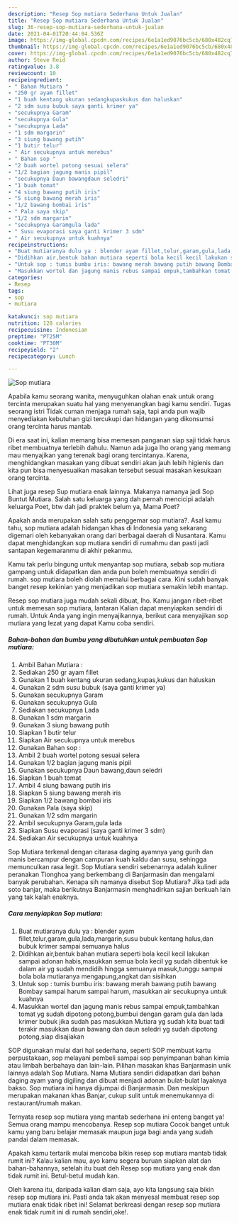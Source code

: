 ```yaml
---
description: "Resep Sop mutiara Sederhana Untuk Jualan"
title: "Resep Sop mutiara Sederhana Untuk Jualan"
slug: 36-resep-sop-mutiara-sederhana-untuk-jualan
date: 2021-04-01T20:44:04.536Z
image: https://img-global.cpcdn.com/recipes/6e1a1ed9076bc5cb/680x482cq70/sop-mutiara-foto-resep-utama.jpg
thumbnail: https://img-global.cpcdn.com/recipes/6e1a1ed9076bc5cb/680x482cq70/sop-mutiara-foto-resep-utama.jpg
cover: https://img-global.cpcdn.com/recipes/6e1a1ed9076bc5cb/680x482cq70/sop-mutiara-foto-resep-utama.jpg
author: Steve Reid
ratingvalue: 3.8
reviewcount: 10
recipeingredient:
- " Bahan Mutiara "
- "250 gr ayam fillet"
- "1 buah kentang ukuran sedangkupaskukus dan haluskan"
- "2 sdm susu bubuk saya ganti krimer ya"
- "secukupnya Garam"
- "secukupnya Gula"
- "secukupnya Lada"
- "1 sdm margarin"
- "3 siung bawang putih"
- "1 butir telur"
- " Air secukupnya untuk merebus"
- " Bahan sop "
- "2 buah wortel potong sesuai selera"
- "1/2 bagian jagung manis pipil"
- "secukupnya Daun bawangdaun seledri"
- "1 buah tomat"
- "4 siung bawang putih iris"
- "5 siung bawang merah iris"
- "1/2 bawang bombai iris"
- " Pala saya skip"
- "1/2 sdm margarin"
- "secukupnya Garamgula lada"
- " Susu evaporasi saya ganti krimer 3 sdm"
- " Air secukupnya untuk kuahnya"
recipeinstructions:
- "Buat mutiaranya dulu ya : blender ayam fillet,telur,garam,gula,lada,margarin,susu bubuk kentang halus,dan bubuk krimer sampai semuanya halus"
- "Didihkan air,bentuk bahan mutiara seperti bola kecil kecil lakukan sampai adonan habis,masukkan semua bola kecil yg sudah dibentuk ke dalam air yg sudah mendidih hingga semuanya masuk,tunggu sampai bola bola mutiaranya mengapung,angkat dan sisihkan"
- "Untuk sop : tumis bumbu iris: bawang merah bawang putih bawang Bombay sampai harum sampai harum, masukkan air secukupnya untuk kuahnya"
- "Masukkan wortel dan jagung manis rebus sampai empuk,tambahkan tomat yg sudah dipotong potong,bumbui dengan garam gula dan lada krimer bubuk jika sudah pas masukkan Mutiara yg sudah kita buat tadi terakir masukkan daun bawang dan daun seledri yg sudah dipotong potong,siap disajiakan"
categories:
- Resep
tags:
- sop
- mutiara

katakunci: sop mutiara 
nutrition: 128 calories
recipecuisine: Indonesian
preptime: "PT25M"
cooktime: "PT30M"
recipeyield: "2"
recipecategory: Lunch

---
```



![Sop mutiara](https://img-global.cpcdn.com/recipes/6e1a1ed9076bc5cb/680x482cq70/sop-mutiara-foto-resep-utama.jpg)

Apabila kamu seorang wanita, menyuguhkan olahan enak untuk orang tercinta merupakan suatu hal yang menyenangkan bagi kamu sendiri. Tugas seorang istri Tidak cuman menjaga rumah saja, tapi anda pun wajib menyediakan kebutuhan gizi tercukupi dan hidangan yang dikonsumsi orang tercinta harus mantab.

Di era  saat ini, kalian memang bisa memesan panganan siap saji tidak harus ribet membuatnya terlebih dahulu. Namun ada juga lho orang yang memang mau menyajikan yang terenak bagi orang tercintanya. Karena, menghidangkan masakan yang dibuat sendiri akan jauh lebih higienis dan kita pun bisa menyesuaikan masakan tersebut sesuai masakan kesukaan orang tercinta. 

Lihat juga resep Sup mutiara enak lainnya. Makanya namanya jadi Sop Buntut Mutiara. Salah satu keluarga yang dah pernah mencicipi adalah keluarga Poet, btw dah jadi praktek belum ya, Mama Poet?

Apakah anda merupakan salah satu penggemar sop mutiara?. Asal kamu tahu, sop mutiara adalah hidangan khas di Indonesia yang sekarang digemari oleh kebanyakan orang dari berbagai daerah di Nusantara. Kamu dapat menghidangkan sop mutiara sendiri di rumahmu dan pasti jadi santapan kegemaranmu di akhir pekanmu.

Kamu tak perlu bingung untuk menyantap sop mutiara, sebab sop mutiara gampang untuk didapatkan dan anda pun boleh membuatnya sendiri di rumah. sop mutiara boleh diolah memalui berbagai cara. Kini sudah banyak banget resep kekinian yang menjadikan sop mutiara semakin lebih mantap.

Resep sop mutiara juga mudah sekali dibuat, lho. Kamu jangan ribet-ribet untuk memesan sop mutiara, lantaran Kalian dapat menyiapkan sendiri di rumah. Untuk Anda yang ingin menyajikannya, berikut cara menyajikan sop mutiara yang lezat yang dapat Kamu coba sendiri.

<!--inarticleads1-->

##### Bahan-bahan dan bumbu yang dibutuhkan untuk pembuatan Sop mutiara:

1. Ambil  Bahan Mutiara :
1. Sediakan 250 gr ayam fillet
1. Gunakan 1 buah kentang ukuran sedang,kupas,kukus dan haluskan
1. Gunakan 2 sdm susu bubuk (saya ganti krimer ya)
1. Gunakan secukupnya Garam
1. Gunakan secukupnya Gula
1. Sediakan secukupnya Lada
1. Gunakan 1 sdm margarin
1. Gunakan 3 siung bawang putih
1. Siapkan 1 butir telur
1. Siapkan  Air secukupnya untuk merebus
1. Gunakan  Bahan sop :
1. Ambil 2 buah wortel potong sesuai selera
1. Gunakan 1/2 bagian jagung manis pipil
1. Gunakan secukupnya Daun bawang,daun seledri
1. Siapkan 1 buah tomat
1. Ambil 4 siung bawang putih iris
1. Siapkan 5 siung bawang merah iris
1. Siapkan 1/2 bawang bombai iris
1. Gunakan  Pala (saya skip)
1. Gunakan 1/2 sdm margarin
1. Ambil secukupnya Garam,gula lada
1. Siapkan  Susu evaporasi (saya ganti krimer 3 sdm)
1. Sediakan  Air secukupnya untuk kuahnya


Sop Mutiara terkenal dengan citarasa daging ayamnya yang gurih dan manis bercampur dengan campuran kuah kaldu dan susu, sehingga memunculkan rasa legit. Sop Mutiara sendiri sebenarnya adalah kuliner peranakan Tionghoa yang berkembang di Banjarmasin dan mengalami banyak perubahan. Kenapa sih namanya disebut Sop Mutiara? Jika tadi ada soto banjar, maka berikutnya Banjarmasin menghadirkan sajian berkuah lain yang tak kalah enaknya. 

<!--inarticleads2-->

##### Cara menyiapkan Sop mutiara:

1. Buat mutiaranya dulu ya : blender ayam fillet,telur,garam,gula,lada,margarin,susu bubuk kentang halus,dan bubuk krimer sampai semuanya halus
1. Didihkan air,bentuk bahan mutiara seperti bola kecil kecil lakukan sampai adonan habis,masukkan semua bola kecil yg sudah dibentuk ke dalam air yg sudah mendidih hingga semuanya masuk,tunggu sampai bola bola mutiaranya mengapung,angkat dan sisihkan
1. Untuk sop : tumis bumbu iris: bawang merah bawang putih bawang Bombay sampai harum sampai harum, masukkan air secukupnya untuk kuahnya
1. Masukkan wortel dan jagung manis rebus sampai empuk,tambahkan tomat yg sudah dipotong potong,bumbui dengan garam gula dan lada krimer bubuk jika sudah pas masukkan Mutiara yg sudah kita buat tadi terakir masukkan daun bawang dan daun seledri yg sudah dipotong potong,siap disajiakan


SOP digunakan mulai dari hal sederhana, seperti SOP membuat kartu perpustakaan, sop melayani pembeli sampai sop penyimpanan bahan kimia atau limbah berbahaya dan lain-lain. Pilihan masakan khas Banjarmasin unik lainnya adalah Sop Mutiara. Nama Mutiara sendiri didapatkan dari bahan daging ayam yang digiling dan dibuat menjadi adonan bulat-bulat layaknya bakso. Sop mutiara ini hanya dijumpai di Banjarmasin. Dan meskipun merupakan makanan khas Banjar, cukup sulit untuk menemukannya di restaurant/rumah makan. 

Ternyata resep sop mutiara yang mantab sederhana ini enteng banget ya! Semua orang mampu mencobanya. Resep sop mutiara Cocok banget untuk kamu yang baru belajar memasak maupun juga bagi anda yang sudah pandai dalam memasak.

Apakah kamu tertarik mulai mencoba bikin resep sop mutiara mantab tidak rumit ini? Kalau kalian mau, ayo kamu segera buruan siapkan alat dan bahan-bahannya, setelah itu buat deh Resep sop mutiara yang enak dan tidak rumit ini. Betul-betul mudah kan. 

Oleh karena itu, daripada kalian diam saja, ayo kita langsung saja bikin resep sop mutiara ini. Pasti anda tak akan menyesal membuat resep sop mutiara enak tidak ribet ini! Selamat berkreasi dengan resep sop mutiara enak tidak rumit ini di rumah sendiri,oke!.

